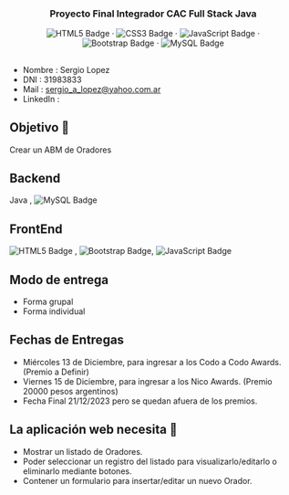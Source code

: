 <div align="center">
  <h3 align="center">Proyecto Final Integrador CAC Full Stack Java</h3>
  <p align="center">
    <img src="https://img.shields.io/badge/HTML5-E34F26?logo=html5&logoColor=fff&style=plastic" alt="HTML5 Badge">
    ·
    <img src="https://img.shields.io/badge/CSS3-1572B6?logo=css3&logoColor=fff&style=plastic" alt="CSS3 Badge">
    ·
    <img src="https://img.shields.io/badge/JavaScript-F7DF1E?logo=javascript&logoColor=000&style=plastic" alt="JavaScript Badge">
    ·
    <img src="https://img.shields.io/badge/Bootstrap-7952B3?logo=bootstrap&logoColor=fff&style=plastic" alt="Bootstrap Badge">
    ·
    <img src="https://img.shields.io/badge/MySQL-4479A1?logo=mysql&logoColor=fff&style=plastic" alt="MySQL Badge">
  </p>
</div>

##
* Nombre : Sergio Lopez
* DNI : 31983833
* Mail : sergio_a_lopez@yahoo.com.ar
* LinkedIn : 

## Objetivo 🚀
Crear un ABM de Oradores

## Backend
Java , <img src="https://img.shields.io/badge/MySQL-4479A1?logo=mysql&logoColor=fff&style=plastic" alt="MySQL Badge">

## FrontEnd
<img src="https://img.shields.io/badge/HTML5-E34F26?logo=html5&logoColor=fff&style=plastic" alt="HTML5 Badge"> , <img src="https://img.shields.io/badge/Bootstrap-7952B3?logo=bootstrap&logoColor=fff&style=plastic" alt="Bootstrap Badge">, <img src="https://img.shields.io/badge/JavaScript-F7DF1E?logo=javascript&logoColor=000&style=plastic" alt="JavaScript Badge">

## Modo de entrega
* Forma grupal
* Forma individual

## Fechas de Entregas
* Miércoles 13 de Diciembre, para ingresar a los Codo a Codo Awards. (Premio a Definir)
* Viernes 15 de Diciembre, para ingresar a los Nico Awards. (Premio 20000 pesos argentinos)
* Fecha Final 21/12/2023 pero se quedan afuera de los premios.

## La aplicación web necesita 🔧
* Mostrar un listado de Oradores.
* Poder seleccionar un registro del listado para visualizarlo/editarlo o eliminarlo mediante botones.
* Contener un formulario para insertar/editar un nuevo Orador.
